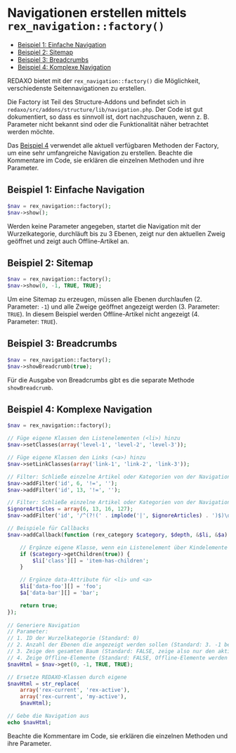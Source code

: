 # Navigationen erstellen mittels `rex_navigation::factory()`

- [Beispiel 1: Einfache Navigation](#beispiel-1)
- [Beispiel 2: Sitemap](#beispiel-2)
- [Beispiel 3: Breadcrumbs](#beispiel-3)
- [Beispiel 4: Komplexe Navigation](#beispiel-4)

REDAXO bietet mit der `rex_navigation::factory()` die Möglichkeit, verschiedenste Seitennavigationen zu erstellen.

Die Factory ist Teil des Structure-Addons und befindet sich in `redaxo/src/addons/structure/lib/navigation.php`. Der Code ist gut dokumentiert, so dass es sinnvoll ist, dort nachzuschauen, wenn z. B. Parameter nicht bekannt sind oder die Funktionalität näher betrachtet werden möchte.

Das [Beispiel 4](#beispiel-4) verwendet alle aktuell verfügbaren Methoden der Factory, um eine sehr umfangreiche Navigation zu erstellen. Beachte die Kommentare im Code, sie erklären die einzelnen Methoden und ihre Parameter.

<a name="beispiel-1"></a>
## Beispiel 1: Einfache Navigation

```php
$nav = rex_navigation::factory();
$nav->show();
```

Werden keine Parameter angegeben, startet die Navigation mit der Wurzelkategorie, durchläuft bis zu 3 Ebenen, zeigt nur den aktuellen Zweig geöffnet und zeigt auch Offline-Artikel an.

<a name="beispiel-2"></a>
## Beispiel 2: Sitemap

```php
$nav = rex_navigation::factory();
$nav->show(0, -1, TRUE, TRUE);
```

Um eine Sitemap zu erzeugen, müssen alle Ebenen durchlaufen (2. Parameter: `-1`) und alle Zweige geöffnet angezeigt werden (3. Parameter: `TRUE`). In diesem Beispiel werden Offline-Artikel nicht angezeigt (4. Parameter: `TRUE`).
 
<a name="beispiel-3"></a>
## Beispiel 3: Breadcrumbs

```php
$nav = rex_navigation::factory();
$nav->showBreadcrumb(true);
```

Für die Ausgabe von Breadcrumbs gibt es die separate Methode `showBreadcrumb`.

<a name="beispiel-4"></a>
## Beispiel 4: Komplexe Navigation

```php
$nav = rex_navigation::factory();

// Füge eigene Klassen den Listenelementen (<li>) hinzu
$nav->setClasses(array('level-1', 'level-2', 'level-3'));

// Füge eigene Klassen den Links (<a>) hinzu
$nav->setLinkClasses(array('link-1', 'link-2', 'link-3'));

// Filter: Schließe einzelne Artikel oder Kategorien von der Navigation aus
$nav->addFilter('id', 6, '!=', '');
$nav->addFilter('id', 13, '!=', '');

// Filter: Schließe einzelne Artikel oder Kategorien von der Navigation aus (mittels RegExp)
$ignoreArticles = array(6, 13, 16, 127);
$nav->addFilter('id', '/^(?!(' . implode('|', $ignoreArticles) . ')$)\d+/', 'regex', '');

// Beispiele für Callbacks
$nav->addCallback(function (rex_category $category, $depth, &$li, &$a) {

    // Ergänze eigene Klasse, wenn ein Listenelement über Kindelemente verfügt
    if ($category->getChildren(true)) {
        $li['class'][] = 'item-has-children';
    }

    // Ergänze data-Attribute für <li> und <a>
    $li['data-foo'][] = 'foo';
    $a['data-bar'][] = 'bar';

    return true;
});
    
// Generiere Navigation
// Parameter:
// 1. ID der Wurzelkategorie (Standard: 0)
// 2. Anzahl der Ebenen die angezeigt werden sollen (Standard: 3. -1 bedeutet beliebig viele Ebenen.)
// 3. Zeige den gesamten Baum (Standard: FALSE, zeige also nur den aktiven Zweig)
// 4. Zeige Offline-Elemente (Standard: FALSE, Offline-Elemente werden also angezeigt)
$navHtml = $nav->get(0, -1, TRUE, TRUE);

// Ersetze REDAXO-Klassen durch eigene
$navHtml = str_replace(
    array('rex-current', 'rex-active'),
    array('rex-current', 'my-active'),
    $navHtml);

// Gebe die Navigation aus
echo $navHtml;
```

Beachte die Kommentare im Code, sie erklären die einzelnen Methoden und ihre Parameter.
